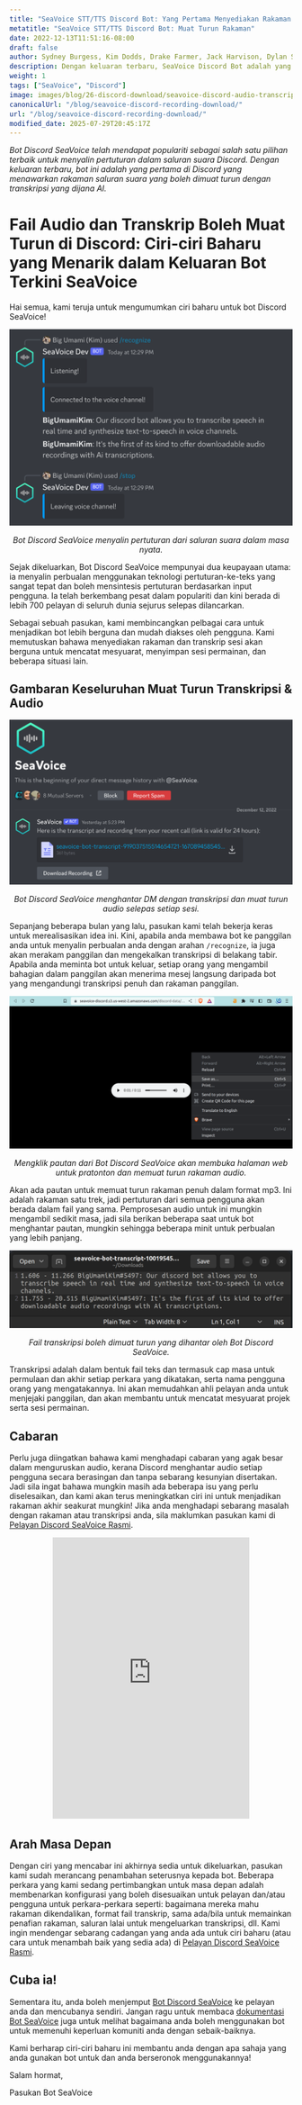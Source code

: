 ```yaml
---
title: "SeaVoice STT/TTS Discord Bot: Yang Pertama Menyediakan Rakaman Suara Boleh Muat Turun dengan Transkripsi AI"
metatitle: "SeaVoice STT/TTS Discord Bot: Muat Turun Rakaman"
date: 2022-12-13T11:51:16-08:00
draft: false
author: Sydney Burgess, Kim Dodds, Drake Farmer, Jack Harvison, Dylan Strong, Cody Vernon
description: Dengan keluaran terbaru, SeaVoice Discord Bot adalah yang pertama di platform yang menawarkan rakaman saluran suara yang boleh dimuat turun dengan transkripsi yang dijana AI.
weight: 1
tags: ["SeaVoice", "Discord"]
image: images/blog/26-discord-download/seavoice-discord-audio-transcript-download.jpg
canonicalUrl: "/blog/seavoice-discord-recording-download/"
url: "/blog/seavoice-discord-recording-download/"
modified_date: 2025-07-29T20:45:17Z
---
```


*Bot Discord SeaVoice telah mendapat populariti sebagai salah satu pilihan terbaik untuk menyalin pertuturan dalam saluran suara Discord. Dengan keluaran terbaru, bot ini adalah yang pertama di Discord yang menawarkan rakaman saluran suara yang boleh dimuat turun dengan transkripsi yang dijana AI.*

# Fail Audio dan Transkrip Boleh Muat Turun di Discord: Ciri-ciri Baharu yang Menarik dalam Keluaran Bot Terkini SeaVoice

Hai semua, kami teruja untuk mengumumkan ciri baharu untuk bot Discord SeaVoice!

<center>
<img src="/images/blog/26-discord-download/1-seavoice-discord-speech-to-text.png" alt="Bot Discord SeaVoice menyalin pertuturan dari saluran suara dalam masa nyata."/>

*Bot Discord SeaVoice menyalin pertuturan dari saluran suara dalam masa nyata.*
</center>

Sejak dikeluarkan, Bot Discord SeaVoice mempunyai dua keupayaan utama: ia menyalin perbualan menggunakan teknologi pertuturan-ke-teks yang sangat tepat dan boleh mensintesis pertuturan berdasarkan input pengguna.
Ia telah berkembang pesat dalam populariti dan kini berada di lebih 700 pelayan di seluruh dunia sejurus selepas dilancarkan.

Sebagai sebuah pasukan, kami membincangkan pelbagai cara untuk menjadikan bot lebih berguna dan mudah diakses oleh pengguna.
Kami memutuskan bahawa menyediakan rakaman dan transkrip sesi akan berguna untuk mencatat mesyuarat, menyimpan sesi permainan, dan beberapa situasi lain.

## Gambaran Keseluruhan Muat Turun Transkripsi & Audio

<center>
<img src="/images/blog/26-discord-download/2-seavoice-audio-transcript-download-discord-direct-message.png" alt="Bot Discord SeaVoice menghantar DM dengan transkripsi dan muat turun audio selepas setiap sesi."/>

*Bot Discord SeaVoice menghantar DM dengan transkripsi dan muat turun audio selepas setiap sesi.*
</center>

Sepanjang beberapa bulan yang lalu, pasukan kami telah bekerja keras untuk merealisasikan idea ini.
Kini, apabila anda membawa bot ke panggilan anda untuk menyalin perbualan anda dengan arahan `/recognize`, ia juga akan merakam panggilan dan mengekalkan transkripsi di belakang tabir.
Apabila anda meminta bot untuk keluar, setiap orang yang mengambil bahagian dalam panggilan akan menerima mesej langsung daripada bot yang mengandungi transkripsi penuh dan rakaman panggilan.

<center>
<img src="/images/blog/26-discord-download/3-seavoice-discord-audio-download.png" alt="Mengklik pautan dari Bot Discord SeaVoice akan membuka halaman web untuk pratonton dan memuat turun rakaman audio."/>

*Mengklik pautan dari Bot Discord SeaVoice akan membuka halaman web untuk pratonton dan memuat turun rakaman audio.*
</center>

Akan ada pautan untuk memuat turun rakaman penuh dalam format mp3.
Ini adalah rakaman satu trek, jadi pertuturan dari semua pengguna akan berada dalam fail yang sama.
Pemprosesan audio untuk ini mungkin mengambil sedikit masa, jadi sila berikan beberapa saat untuk bot menghantar pautan, mungkin sehingga beberapa minit untuk perbualan yang lebih panjang.

<center>
<img src="/images/blog/26-discord-download/4-seavoice-discord-transcription-file.png" alt="Fail transkripsi boleh dimuat turun yang dihantar oleh Bot Discord SeaVoice."/>

*Fail transkripsi boleh dimuat turun yang dihantar oleh Bot Discord SeaVoice.*
</center>

Transkripsi adalah dalam bentuk fail teks dan termasuk cap masa untuk permulaan dan akhir setiap perkara yang dikatakan, serta nama pengguna orang yang mengatakannya.
Ini akan memudahkan ahli pelayan anda untuk menjejaki panggilan, dan akan membantu untuk mencatat mesyuarat projek serta sesi permainan.

## Cabaran

Perlu juga diingatkan bahawa kami menghadapi cabaran yang agak besar dalam menguruskan audio, kerana Discord menghantar audio setiap pengguna secara berasingan dan tanpa sebarang kesunyian disertakan.
Jadi sila ingat bahawa mungkin masih ada beberapa isu yang perlu diselesaikan, dan kami akan terus meningkatkan ciri ini untuk menjadikan rakaman akhir seakurat mungkin!
Jika anda menghadapi sebarang masalah dengan rakaman atau transkripsi anda, sila maklumkan pasukan kami di [Pelayan Discord SeaVoice Rasmi](https://discord.gg/dfAYfwBQ).
<center>
<iframe src="https://discordapp.com/widget?id=919037515514654721&theme=dark" width="350" height="500" allowtransparency="true" frameborder="0" sandbox="allow-popups allow-popups-to-escape-sandbox allow-same-origin allow-scripts"></iframe>
</center>

## Arah Masa Depan

Dengan ciri yang mencabar ini akhirnya sedia untuk dikeluarkan, pasukan kami sudah merancang penambahan seterusnya kepada bot.
Beberapa perkara yang kami sedang pertimbangkan untuk masa depan adalah membenarkan konfigurasi yang boleh disesuaikan untuk pelayan dan/atau pengguna untuk perkara-perkara seperti: bagaimana mereka mahu rakaman dikendalikan, format fail transkrip, sama ada/bila untuk memainkan penafian rakaman, saluran lalai untuk mengeluarkan transkripsi, dll.
Kami ingin mendengar sebarang cadangan yang anda ada untuk ciri baharu (atau cara untuk menambah baik yang sedia ada) di [Pelayan Discord SeaVoice Rasmi](https://discord.gg/dfAYfwBQ).

## Cuba ia!

Sementara itu, anda boleh menjemput [Bot Discord SeaVoice](https://discord.com/oauth2/authorize?client_id=1001955060210749492&scope=bot) ke pelayan anda dan mencubanya sendiri.
Jangan ragu untuk membaca [dokumentasi Bot SeaVoice](https://wiki.seasalt.ai/seavoice/discord/discord-bot/) juga untuk melihat bagaimana anda boleh menggunakan bot untuk memenuhi keperluan komuniti anda dengan sebaik-baiknya.


Kami berharap ciri-ciri baharu ini membantu anda dengan apa sahaja yang anda gunakan bot untuk dan anda berseronok menggunakannya!


Salam hormat,


Pasukan Bot SeaVoice
